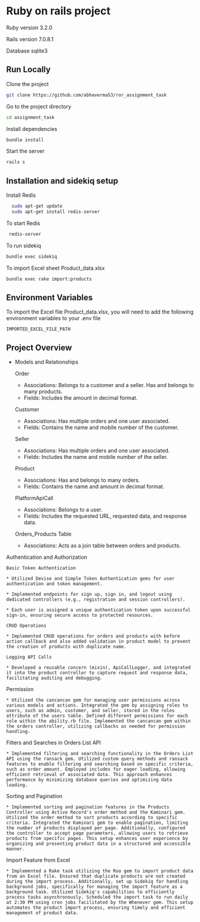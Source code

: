 
# Ruby on rails project

Ruby version  3.2.0

Rails version 7.0.8.1

Database sqlite3


## Run Locally

Clone the project

```bash
git clone https://github.com/abhaverma53/ror_assignment_task
```

Go to the project directory

```bash
cd assignment_task
```

Install dependencies

```bash
bundle install
```

Start the server

```bash
rails s 

```

## Installation and sidekiq setup

Install Redis 

```bash
  sudo apt-get update
  sudo apt-get install redis-server
```
To start Redis 
 ```bash
  redis-server
```
To run sidekiq 
   ```bash
  bundle exec sidekiq
```
To import Excel sheet Product_data.xlsx
 ```bash
bundle exec rake import:products
```


## Environment Variables

To import the Excel file Product_data.xlsx, you will need to add the following environment variables to your .env file

`IMPORTED_EXCEL_FILE_PATH`



## Project Overview

* Models and Relationships
    
    Order

    * Associations: Belongs to a customer and a seller. Has and belongs to many products.
    * Fields: Includes the amount in decimal format.

    Customer

    * Associations: Has multiple orders and one user associated.
    * Fields: Contains the name and mobile number of the customer.

    Seller

    * Associations: Has multiple orders and one user associated.
    * Fields: Includes the name and mobile number of the seller.

    Product

    * Associations: Has and belongs to many orders.
    * Fields: Contains the name and amount in decimal format.

    PlatformApiCall

    * Associations: Belongs to a user.
    * Fields: Includes the requested URL, requested data, and response data.

    Orders_Products Table

    * Associations: Acts as a join table between orders and products.


Authentication and Authorization

    Basic Token Authentication

    * Utilized Devise and Simple Token Authentication gems for user authentication and token management.

    * Implemented endpoints for sign up, sign in, and logout using dedicated controllers (e.g., registration and session controllers).

    * Each user is assigned a unique authentication token upon successful sign-in, ensuring secure access to protected resources.

    CRUD Operations

    * Implemented CRUD operations for orders and products with before action callback and also added validation in product model to prevent the creation of products with duplicate name.

    Logging API Calls

    * Developed a reusable concern (mixin), ApiCallLogger, and integrated it into the product controller to capture request and response data, facilitating auditing and debugging.

Permission

    * Utilized the cancancan gem for managing user permissions across various models and actions. Integrated the gem by assigning roles to users, such as admin, customer, and seller, stored in the roles attribute of the users table. Defined different permissions for each role within the ability.rb file. Implemented the cancancan gem within the orders controller, utilizing callbacks as needed for permission handling.


Filters and Searches in Orders List API

    * Implemented filtering and searching functionality in the Orders List API using the ransack gem. Utilized custom query methods and ransack features to enable filtering and searching based on specific criteria, such as order amount. Employed includes for eager loading, allowing efficient retrieval of associated data. This approach enhances performance by minimizing database queries and optimizing data loading.


Sorting and Pagination

    * Implemented sorting and pagination features in the Products Controller using Active Record's order method and the Kaminari gem. Utilized the order method to sort products according to specific criteria. Integrated the Kaminari gem to enable pagination, limiting the number of products displayed per page. Additionally, configured the controller to accept page parameters, allowing users to retrieve products from specific pages. This setup enhances user experience by organizing and presenting product data in a structured and accessible manner.


Import Feature from Excel

    * Implemented a Rake task utilizing the Roo gem to import product data from an Excel file. Ensured that duplicate products are not created during the import process. Additionally, set up Sidekiq for handling background jobs, specifically for managing the import feature as a background task. Utilized Sidekiq's capabilities to efficiently process tasks asynchronously. Scheduled the import task to run daily at 2:30 PM using cron jobs facilitated by the Whenever gem. This setup automates the product import process, ensuring timely and efficient management of product data.